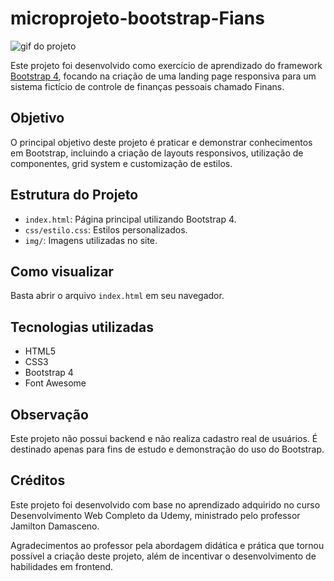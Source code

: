 # microprojeto-bootstrap-Fians

<img src="img/project.gif" alt="gif do projeto">

Este projeto foi desenvolvido como exercício de aprendizado do framework [Bootstrap 4](https://getbootstrap.com/), focando na criação de uma landing page responsiva para um sistema fictício de controle de finanças pessoais chamado Finans.

## Objetivo

O principal objetivo deste projeto é praticar e demonstrar conhecimentos em Bootstrap, incluindo a criação de layouts responsivos, utilização de componentes, grid system e customização de estilos.

## Estrutura do Projeto

- `index.html`: Página principal utilizando Bootstrap 4.
- `css/estilo.css`: Estilos personalizados.
- `img/`: Imagens utilizadas no site.

## Como visualizar

Basta abrir o arquivo `index.html` em seu navegador.

## Tecnologias utilizadas

- HTML5
- CSS3
- Bootstrap 4
- Font Awesome

## Observação

Este projeto não possui backend e não realiza cadastro real de usuários. É destinado apenas para fins de estudo e demonstração do uso do Bootstrap.

## Créditos

Este projeto foi desenvolvido com base no aprendizado adquirido no curso Desenvolvimento Web Completo da Udemy, ministrado pelo professor Jamilton Damasceno.

Agradecimentos ao professor pela abordagem didática e prática que tornou possível a criação deste projeto, além de incentivar o desenvolvimento de habilidades em frontend.